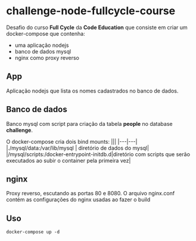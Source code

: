 # challenge-node-fullcycle-course

Desafio do curso **Full Cycle** da **Code Education** que consiste em criar um docker-compose que contenha:

- uma aplicação nodejs
- banco de dados mysql
- nginx como proxy reverso

## App

Aplicação nodejs que lista os nomes cadastrados no banco de dados.

## Banco de dados

Banco mysql com script para criação da tabela **people** no database **challenge**.

O docker-compose cria dois bind mounts:
|||
|---|---|
|./mysql/data:/var/lib/mysql | diretório de dados do mysql|
|/mysql/scripts:/docker-entrypoint-initdb.d|diretório com scripts que serão executados ao subir o container pela primeira vez|

## nginx

Proxy reverso, escutando as portas 80 e 8080. O arquivo nginx.conf contém as configurações do nginx usadas ao fazer o build

## Uso

`docker-compose up -d`
